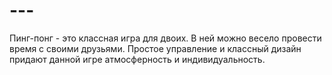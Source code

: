 # ---
Пинг-понг - это классная игра для двоих. В ней можно весело провести время с своими друзьями. Простое управление и классный дизайн придают данной игре атмосферность и индивидуальность.
